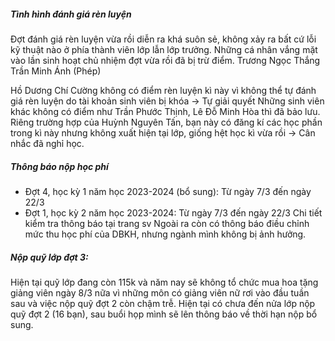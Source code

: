 ##### Tình hình đánh giá rèn luyện
Đợt đánh giá rèn luyện vừa rồi diễn ra khá suôn sẻ, không xảy ra bất cứ lỗi kỹ thuật nào ở phía thành viên lớp lẫn lớp trưởng.
Những cá nhân vắng mặt vào lần sinh hoạt chủ nhiệm đợt vừa rồi đã bị trừ điểm.
Trương Ngọc Thắng 
Trần Minh Ánh (Phép)

Hồ Dương Chí Cường không có điểm rèn luyện kì này vì không thể tự đánh giá rèn luyện do tài khoản sinh viên bị khóa -> Tự giải quyết
Những sinh viên khác không có điểm như Trần Phước Thịnh, Lê Đỗ Minh Hòa thì đã bảo lưu.
Riêng trường hợp của Huỳnh Nguyên Tấn, bạn này có đăng kí các học phần trong kì này nhưng không xuất hiện tại lớp, giống hệt học kì vừa rồi -> Cân nhắc đã nghỉ học.

##### Thông báo nộp học phí
- Đợt 4, học kỳ 1 năm học 2023-2024 (bổ sung): Từ ngày 7/3 đến ngày 22/3
- Đợt 1, học kỳ 2 năm học 2023-2024: Từ ngày 7/3 đến ngày 22/3
Chi tiết kiểm tra thông báo tại trang sv
Ngoài ra còn có thông báo điều chỉnh mức thu học phí của DBKH, nhưng ngành mình không bị ảnh hưởng.

##### Nộp quỹ lớp đợt 3:
Hiện tại quỹ lớp đang còn 115k và năm nay sẽ không tổ chức mua hoa tặng giảng viên ngày 8/3 nữa vì những môn có giảng viên nữ rơi vào đầu tuần sau và việc nộp quỹ đợt 2 còn chậm trễ.
Hiện tại có chưa đến nửa lớp nộp quỹ đợt 2 (16 bạn), sau buổi họp mình sẽ lên thông báo về thời hạn nộp bổ sung.
